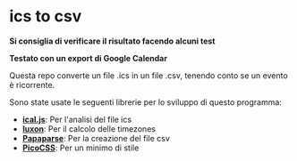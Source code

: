 # ics to csv

**Si consiglia di verificare il risultato facendo alcuni test**

**Testato con un export di Google Calendar**

Questa repo converte un file .ics in un file .csv, tenendo conto se un evento è ricorrente.

Sono state usate le seguenti librerie per lo sviluppo di questo programma:
- [**ical.js**](https://github.com/kewisch/ical.js): Per l'analisi del file ics
- [**luxon**](https://github.com/moment/luxon/): Per il calcolo delle timezones
- [**Papaparse**](https://github.com/mholt/PapaParse): Per la creazione del file csv
- [**PicoCSS**](https://github.com/picocss/pico): Per un minimo di stile